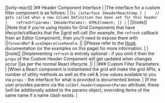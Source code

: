 [[only-react]]
|## Header Component Interface
|
|The interface for a custom filter component is as follows:
|
|```ts
|interface IHeaderReactComp {
|    // gets called when a new Column Definition has been set for this header
|    refresh?(params: IHeaderParams): HTMLElement;
|}
|```
|
|[[note]]
||Note that if you're using Hooks for Grid Components that have lifecycle/callbacks that the
||grid will call (for example, the `refresh` callback from an Editor Component), then you'll need to expose them with
||`forwardRef` & `useImperativeHandle`.
||
||Please refer to the [Hook](/react-hooks/) documentation (or the examples on this page) for more information.
|
|[[note]]
||Implementing `refresh` is entirely optional - if you omit it then the `props` of the Custom Header Component will get updated when changes occur 
||as per the normal React lifecycle.
||
|
|### Custom Filter Parameters
|
|When a React component is instantiated the grid will make the grid APIs, a number of utility methods as well as the cell &
|row values available to you via `props` - the interface for what is provided is documented below.
|
|If the user provides params via the `colDef.headerComponentParams` attribute, these
|will be additionally added to the params object, overriding items of the same name if a name clash exists.
|
